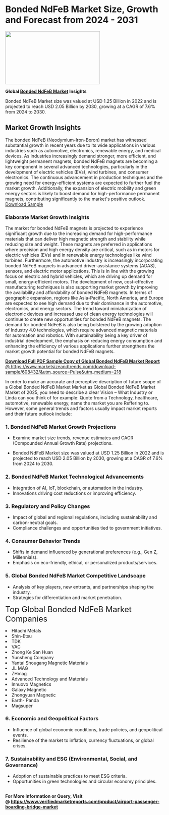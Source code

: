<H1>Bonded NdFeB Market Size, Growth and Forecast from 2024 - 2031</H1><img class="aligncenter size-medium wp-image-584254" src="https://thirdeyenews.in/wp-content/uploads/2024/09/Global-Market-Research-300x168.jpeg" alt="" width="300" height="168" /><p><strong>Global&nbsp;<a href="https://www.marketsizeandtrends.com/download-sample/608432/&amp;utm_source=Pulse&amp;utm_medium=218">Bonded NdFeB Market</a> Insights</strong></p><p>Bonded NdFeB Market size was valued at USD 1.25 Billion in 2022 and is projected to reach USD 2.05 Billion by 2030, growing at a CAGR of 7.6% from 2024 to 2030.</p><p><h2>Market Growth Insights</h2> The bonded NdFeB (Neodymium-Iron-Boron) market has witnessed substantial growth in recent years due to its wide applications in various industries such as automotive, electronics, renewable energy, and medical devices. As industries increasingly demand stronger, more efficient, and lightweight permanent magnets, bonded NdFeB magnets are becoming a key component in several advanced technologies, particularly in the development of electric vehicles (EVs), wind turbines, and consumer electronics. The continuous advancement in production techniques and the growing need for energy-efficient systems are expected to further fuel the market growth. Additionally, the expansion of electric mobility and green energy sectors is likely to boost demand for high-performance permanent magnets, contributing significantly to the market's positive outlook. <a href="#">Download Sample</a> <h3>Elaborate Market Growth Insights</h3> The market for bonded NdFeB magnets is projected to experience significant growth due to the increasing demand for high-performance materials that can deliver high magnetic strength and stability while reducing size and weight. These magnets are preferred in applications where precision and high energy density are critical, such as in motors for electric vehicles (EVs) and in renewable energy technologies like wind turbines. Furthermore, the automotive industry is increasingly incorporating bonded NdFeB magnets in advanced driver-assistance systems (ADAS), sensors, and electric motor applications. This is in line with the growing focus on electric and hybrid vehicles, which are driving up demand for small, energy-efficient motors. The development of new, cost-effective manufacturing techniques is also supporting market growth by improving the availability and affordability of bonded NdFeB magnets. In terms of geographic expansion, regions like Asia-Pacific, North America, and Europe are expected to see high demand due to their dominance in the automotive, electronics, and energy sectors. The trend toward miniaturization of electronic devices and increased use of clean energy technologies will continue to create new opportunities for bonded NdFeB magnets. The demand for bonded NdFeB is also being bolstered by the growing adoption of Industry 4.0 technologies, which require advanced magnetic materials for automation and robotics. With sustainability being a key driver of industrial development, the emphasis on reducing energy consumption and enhancing the efficiency of various applications further strengthens the market growth potential for bonded NdFeB magnets. <a href="#"></p><p><span class=""><strong>Download Full PDF Sample Copy of Global Bonded NdFeB Market Report</strong> @ <a href="https://www.marketsizeandtrends.com/download-sample/608432/&amp;utm_source=Pulse&amp;utm_medium=218" target="_blank">https://www.marketsizeandtrends.com/download-sample/608432/&amp;utm_source=Pulse&amp;utm_medium=218</a></span></p><p>In order to make an accurate and perceptive description of future scope of a Global&nbsp;Bonded NdFeB Market Market as Global&nbsp;Bonded NdFeB Market Market of 2025, you need to describe a clear Vision &ndash; What Industry or Linda can you think of for example: Quote from a Technology, healthcare, automotive, renewable energy, name the market you are Reffering to. However, some general trends and factors usually impact market reports and their future outlook include:</p><h3>1.&nbsp;<strong>Bonded NdFeB Market Growth Projections</strong></h3><ul><li>Examine market size trends, revenue estimates and CAGR (Compounded Annual Growth Rate) projections.</li><li><p>Bonded NdFeB Market size was valued at USD 1.25 Billion in 2022 and is projected to reach USD 2.05 Billion by 2030, growing at a CAGR of 7.6% from 2024 to 2030.</p></li></ul><h3>2.&nbsp;<strong>Bonded NdFeB Market Technological Advancements</strong></h3><ul><li>Integration of AI, IoT, blockchain, or automation in the industry.</li><li>Innovations driving cost reductions or improving efficiency.</li></ul><h3>3.&nbsp;<strong>Regulatory and Policy Changes</strong></h3><ul><li>Impact of global and regional regulations, including sustainability and carbon-neutral goals.</li><li>Compliance challenges and opportunities tied to government initiatives.</li></ul><h3>4.&nbsp;<strong>Consumer Behavior Trends</strong></h3><ul><li>Shifts in demand influenced by generational preferences (e.g., Gen Z, Millennials).</li><li>Emphasis on eco-friendly, ethical, or personalized products/services.</li></ul><h3>5.&nbsp;<strong>Global Bonded NdFeB Market Competitive Landscape</strong></h3><ul><li>Analysis of key players, new entrants, and partnerships shaping the industry.</li><li>Strategies for differentiation and market penetration.</li></ul><p data-pm-slice="1 1 []"><span style="color: inherit; font-family: inherit; font-size: 25px;">Top Global Bonded NdFeB Market Companies</span></p><div class="" data-test-id=""><p><li>Hitachi Metals</li><li> Shin-Etsu</li><li> TDK</li><li> VAC</li><li> Zhong Ke San Huan</li><li> Yunsheng Company</li><li> Yantai Shougang Magnetic Materials</li><li> JL MAG</li><li> ZHmag</li><li> Advanced Technology and Materials</li><li> Innuovo Magnetics</li><li> Galaxy Magnetic</li><li> Zhongyuan Magnetic</li><li> Earth- Panda</li><li> Magsuper</li></p></div><h3>6.&nbsp;<strong>Economic and Geopolitical Factors</strong></h3><ul><li>Influence of global economic conditions, trade policies, and geopolitical events.</li><li>Resilience of the market to inflation, currency fluctuations, or global crises.</li></ul><h3>7.&nbsp;<strong>Sustainability and ESG (Environmental, Social, and Governance)</strong></h3><ul><li>Adoption of sustainable practices to meet ESG criteria.</li><li>Opportunities in green technologies and circular economy principles.</li></ul><h2><strong style="font-size: 14px;">For More Information or Query, Visit @&nbsp;</strong><a style="background-color: #ffffff; font-size: 14px;" href="https://www.marketsizeandtrends.com/report/bonded-ndfeb-market/" target="_blank">https://www.verifiedmarketreports.com/product/airport-passenger-boarding-bridge-market</a></h2>
